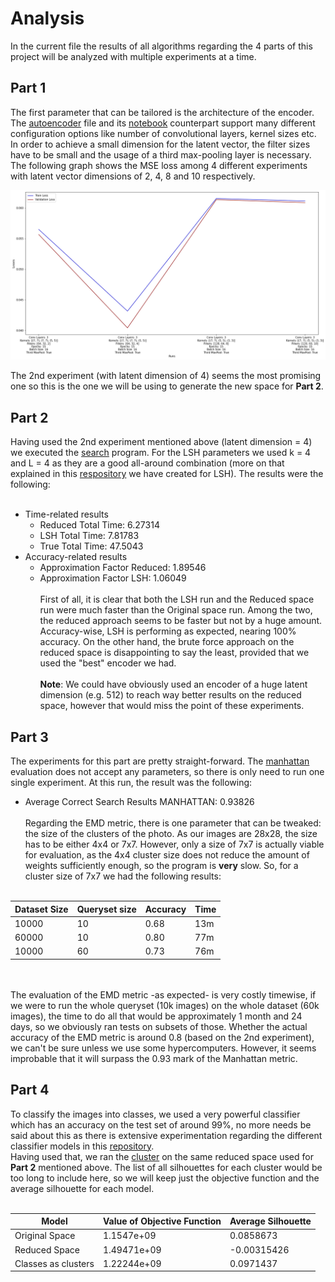 # Analysis
In the current file the results of all algorithms regarding the 4 parts of this project will be analyzed with multiple experiments at a time.

## Part 1
The first parameter that can be tailored is the architecture of the encoder. The [autoencoder](Autoencoder/src/autoencoder/autoencoder.py) file and its [notebook](Autoencoder/notebook/Autoencoder.ipynb) counterpart support many different configuration options like number of convolutional layers, kernel sizes etc. In order to achieve a small dimension for the latent vector, the filter sizes have to be small and the usage of a third max-pooling layer is necessary. The following graph shows the MSE loss among 4 different experiments with latent vector dimensions of 2, 4, 8 and 10 respectively.


![image](./images/autoencoders.png)

The 2nd experiment (with latent dimension of 4) seems the most promising one so this is the one we will be using to generate the new space for **Part 2**.

## Part 2
Having used the 2nd experiment mentioned above (latent dimension = 4) we executed the [search](NN_Clustering/search.cpp) program. For the LSH parameters we used k = 4 and L = 4 as they are a good all-around combination (more on that explained in this [respository](https://github.com/DemetrisKonst/ANN-Clustering) we have created for LSH). The results were the following:
<br><br>
- Time-related results
    - Reduced Total Time: 6.27314
    - LSH Total Time: 7.81783
    - True Total Time: 47.5043
- Accuracy-related results
    - Approximation Factor Reduced: 1.89546
    - Approximation Factor LSH: 1.06049
<br><br>
First of all, it is clear that both the LSH run and the Reduced space run were much faster than the Original space run. Among the two, the reduced approach seems to be faster but not by a huge amount. Accuracy-wise, LSH is performing as expected, nearing 100% accuracy. On the other hand, the brute force approach on the reduced space is disappointing to say the least, provided that we used the "best" encoder we had.
<br><br>
**Note**: We could have obviously used an encoder of a huge latent dimension (e.g. 512) to reach way better results on the reduced space, however that would miss the point of these experiments.

## Part 3
The experiments for this part are pretty straight-forward. The [manhattan](NN_Clustering/manhattan.cpp) evaluation does not accept any parameters, so there is only need to run one single experiment. At this run, the result was the following:
- Average Correct Search Results MANHATTAN: 0.93826
<br><br>
Regarding the EMD metric, there is one parameter that can be tweaked: the size of the clusters of the photo. As our images are 28x28, the size has to be either 4x4 or 7x7. However, only a size of 7x7 is actually viable for evaluation, as the 4x4 cluster size does not reduce the amount of weights sufficiently enough, so the program is **very** slow. So, for a cluster size of 7x7 we had the following results:
<br><br>

| Dataset Size | Queryset size | Accuracy | Time |
| ------------ | ------------- | -------- | ---- |
| 10000        |  10           |  0.68    | 13m  |
| 60000        |  10           |  0.80    | 77m  |
| 10000        |  60           |  0.73    | 76m  |

<br><br>
The evaluation of the EMD metric -as expected- is very costly timewise, if we were to run the whole queryset (10k images) on the whole dataset (60k images), the time to do all that would be approximately 1 month and 24 days, so we obviously ran tests on subsets of those. Whether the actual accuracy of the EMD metric is around 0.8 (based on the 2nd experiment), we can't be sure unless we use some hypercomputers. However, it seems improbable that it will surpass the 0.93 mark of the Manhattan metric.

## Part 4
To classify the images into classes, we used a very powerful classifier which has an accuracy on the test set of around 99%, no more needs be said about this as there is extensive experimentation regarding the different classifier models in this [repository](https://github.com/AndrewSpano/Autoencoder_for_MNIST). 
<br>
Having used that, we ran the [cluster](NN_Clustering/cluster.cpp) on the same reduced space used for **Part 2** mentioned above. The list of all silhouettes for each cluster would be too long to include here, so we will keep just the objective function and the average silhouette for each model.
<br><br>

| Model               | Value of Objective Function | Average Silhouette |
| ------------------- | --------------------------- | ------------------ |
| Original Space      | 1.1547e+09                  | 0.0858673          |
| Reduced Space       | 1.49471e+09                 | -0.00315426        |
| Classes as clusters | 1.22244e+09                 | 0.0971437          |

<br><br>

